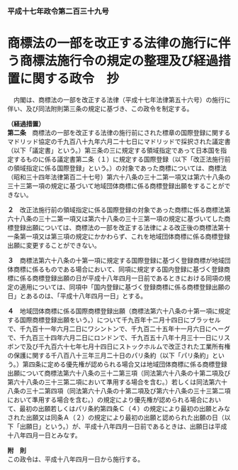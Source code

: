 ### 平成十七年政令第二百三十九号  
# 商標法の一部を改正する法律の施行に伴う商標法施行令の規定の整理及び経過措置に関する政令　抄  
　内閣は、商標法の一部を改正する法律（平成十七年法律第五十六号）の施行に伴い、及び同法附則第三条の規定に基づき、この政令を制定する。  
  
**（経過措置）**  
**第二条**　商標法の一部を改正する法律の施行前にされた標章の国際登録に関するマドリッド協定の千九百八十九年六月二十七日にマドリッドで採択された議定書（以下「議定書」という。）第三条の三に規定する領域指定であって日本国を指定するものに係る議定書第二条（１）に規定する国際登録（以下「改正法施行前の領域指定に係る国際登録」という。）の対象であった商標については、商標法（昭和三十四年法律第百二十七号）第六十八条の三十二第一項又は第六十八条の三十三第一項の規定に基づいて地域団体商標に係る商標登録出願をすることができない。  
  
**２**　改正法施行前の領域指定に係る国際登録の対象であった商標に係る商標法第六十八条の三十二第一項又は第六十八条の三十三第一項の規定に基づいてした商標登録出願については、商標法の一部を改正する法律による改正後の商標法第十一条第一項又は第三項の規定にかかわらず、これを地域団体商標に係る商標登録出願に変更することができない。  
  
**３**　商標法第六十八条の十第一項に規定する国際登録に基づく登録商標が地域団体商標に係るものである場合において、同項に規定する国内登録に基づく登録商標に係る商標登録出願の日が平成十八年四月一日前であるときにおける同項の規定の適用については、同項中「国内登録に基づく登録商標に係る商標登録出願の日」とあるのは、「平成十八年四月一日」とする。  
  
**４**　地域団体商標に係る国際商標登録出願（商標法第六十八条の十第一項に規定する国際商標登録出願をいう。）について千九百年十二月十四日にブラッセルで、千九百十一年六月二日にワシントンで、千九百二十五年十一月六日にヘーグで、千九百三十四年六月二日にロンドンで、千九百五十八年十月三十一日にリスボンで及び千九百六十七年七月十四日にストックホルムで改正された工業所有権の保護に関する千八百八十三年三月二十日のパリ条約（以下「パリ条約」という。）第四条に定める優先権が認められる場合又は地域団体商標に係る商標登録出願について商標法第六十八条の三十二第三項（同法第六十八条の十第二項及び第六十八条の三十三第二項において準用する場合を含む。）若しくは同法第六十八条の三十二第四項（同法第六十八条の十第二項及び第六十八条の三十三第二項において準用する場合を含む。）の規定により優先権が認められる場合において、最初の出願若しくはパリ条約第四条Ｃ（４）の規定により最初の出願とみなされた出願又は同条Ａ（２）の規定により最初の出願と認められた出願の日（以下「出願日」という。）が、平成十八年四月一日前であるときは、出願日は平成十八年四月一日とみなす。  
  
**附　則**  
この政令は、平成十八年四月一日から施行する。  
  
